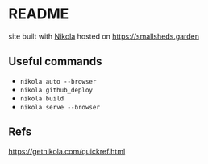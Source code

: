 # README

site built with [Nikola](https://getnikola.com/) hosted on <https://smallsheds.garden>

## Useful commands
- `nikola auto --browser`
- `nikola github_deploy`
- `nikola build`
- `nikola serve --browser`

## Refs
https://getnikola.com/quickref.html